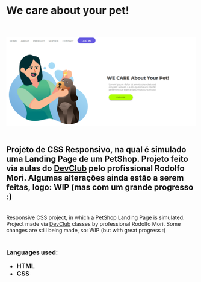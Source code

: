 <h1>We care about your pet!</h1>
<br>
<br>
<img src="https://github.com/ma7hz/petshop-responsive/blob/main/assets/WCAYP%20-%20Desktop.PNG">
<img src="">
<h2>Projeto de CSS Responsivo, na qual é simulado uma Landing Page de um PetShop. Projeto feito via aulas do <a href="https://rodolfomori.com.br/devclub/">DevClub</a> pelo profissional Rodolfo Mori. Algumas alterações ainda estão a serem feitas, logo: WIP (mas com um grande progresso :)</h2>
<br>
Responsive CSS project, in which a PetShop Landing Page is simulated. Project made via <a href="https://rodolfomori.com.br/devclub/">DevClub</a> classes by professional Rodolfo Mori. Some changes are still being made, so: WIP (but with great progress :)
<br>
<br>
<h3>Languages used:

- HTML
- CSS
</h3>
